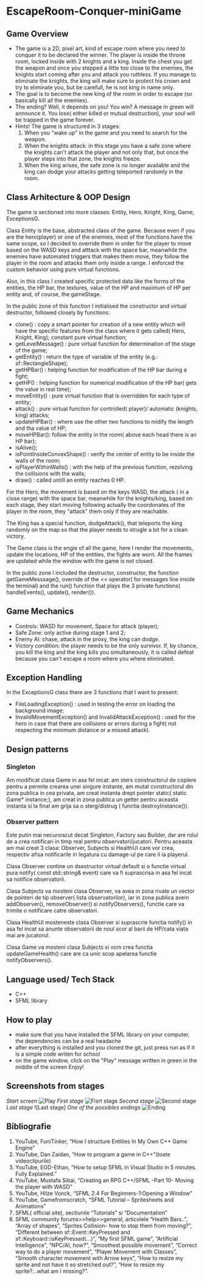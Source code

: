 # EscapeRoom-Conquer-miniGame
## Game Overview
- The game is a 2D, pixel art, kind of escape room where you need to conquer it to be declared the winner. The player is inside the throne room, locked inside with 2 knights and a king. Inside the chest you get the weapon and once you stepped a little too close to the enemies, the knights start coming after you and attack you ruthless. If you manage to eliminate the knights, the king will make sure to protect his crown and try to eliminate you, but be carefull, he is not king in name only.
- The goal is to become the new king of the room in order to escape (so basically kill all the enemies).
- The ending? Well, it depends on you! You win? A message in green will announce it. You lose( either killed or mutual destruction), your soul will be trapped in the game forever.
- Hints! The game is structured in 3 stages:
  1. When you "wake up" in the game and you need to search for the weapon.
  2. When the knights attack: in this stage you have a safe zone where the knights can't attack the player and not only that, but once the player steps into that zone, the knights freeze.
  3. When the king arises, the safe zone is no longer available and the king can dodge your attacks getting teleported randomly in the room.

## Class Arhitecture & OOP Design
The game is sectioned into more classes: Entity, Hero, Knight, King, Game, ExceptionsG.

Class Entity is the base, abstracted class of the game. Because even if you are the hero(player) or one of the enemies, most of the functions have the same scope, so I decided to override them in order for the player to move based on the WASD keys and atttack with the space bar, meanwhile the enemies have automated triggers that makes them move, they follow the player in the room and attacks them only inside a range. I enforced the custom behavior using pure virtual functions.

Also, in this class I created specific protected data like the forms of the entities, the HP bar, the textures, value of the HP and maximum of HP per entity and, of course, the gameStage.

In the public zone of this function I initialised the constructor and virtual destructor, followed closely by functions:
- clone() : copy a smart pointer for creation of a new entity which will have the specific features from the class where it gets called( Hero, Knight, King); constant pure virtual function;
- getLevelMessage() : pure virtual function for determination of the stage of the game;
- getEntity() : return the type of variable of the entity (e.g.: sf::RectangleShape);
- getHPBar() : helping function for modification of the HP bar during a fight;
- getHP() : helping function for numerical modification of the HP bar( gets the value in real time);
- moveEntity() : pure virtual function that is overridden for each type of entity;
- attack() : pure virtual function for controlled( player)/ automatic (knights, king) attacks;
- updateHPBar() : where use the other two functions to midify the length and tha value of HP;
- moveHPBar(): follow the entity in the room( above each head there is an HP bar);
- isAlive();
- isPointInsideConvexShape() : verify the center of entity to be inside the walls of the room;
- isPlayerWithinWalls() : with the help of the previous function, rezolving the collisions with the walls;
- draw() : called untill an entity reaches 0 HP.

For the Hero, the movement is based on the keys WASD, the attack ( in a close range) with the space bar, meanwhile for the knights/king, based on each stage, they start moving following actually the coordonates of the player in the room, they "attack" them only if they are reachable.

The King has a special function, dodgeAttack(), that teleports the king randomly on the map so that the player needs to strugle a bit for a clean victory.

The Game class is the engie of all the game, here I render the movements, update the locations, HP of the entities, the fights are worn. All the frames are updated while the window with the game is not closed. 

In the public zone I included the destructor, constructor, the function getGameMesssage(), override of the << operator( for messages line inside the terminal) and the run() function that plays the 3 private functions( handleEvents(), update(), render()).

## Game Mechanics
- Controls: WASD for movement, Space for attack (player);
- Safe Zone: only active during stage 1 and 2;
- Enemy AI: chase, attack in the proxy, the king can dodge.
- Victory condition: the player needs to be the only survivor. If, by chance, you kill the king and the king kills you simultaneously, it is called defeat because you can't escape a room where you where eliminated.

## Exception Handling
In the ExceptionsG class there are 3 functions that I want to present: 
- FileLoadingException() : used in testing the error on loading the background image;
- InvalidMovementException() and InvalidAttackException() : used for the hero in case that there are collisions or errors during a fight( not respecting the minimum distance or a missed attack).

## Design patterns
### Singleton
Am modificat clasa Game in asa fel incat: am sters constructorul de copiere pentru a permite crearea unei singure instante, am mutat constructorul din zona publica in cea privata, am creat instanta drept pointer static( static Game* instance;), am creat in zona publica un getter pentru aceasta instanta si la final am grija sa o sterg/distrug ( functia destroyInstance()).

### Observer pattern
Este putin mai necunoscut decat Singleton, Factory sau Builder, dar are rolul de a crea notificari in timp real pentru observatori/jucatori. Pentru aceasta am mai creat 3 clasa: Observer, Subjects si HealthUI care vor crea, respectiv afisa notificarile in legatura cu damage-ul pe care il ia playerul.

Clasa Observer contine un dsestructor virtual default si o functie virtual pura notify( const std::string& event) care va fi suprascrisa in asa fel incat sa notifice observatorii.

Clasa Subjects va mosteni clasa Observer, va avea in zona rivate un vector de pointeri de tip observer( lista observatorilor), iar in zona publica avem addObserver(), removeObserver() si notifyObservers(), functie care va trimite o notificare catre observatori.

Clasa HealthUI mosteneste clasa Observer si suprascrie functia notify() in asa fel incat sa anunte observatorii de noul scor al barii de HP/cata viata mai are jucatorul.

Clasa Game va mosteni clasa Subjects si vom crea functia updateGameHealth() care are ca unic scop apelarea functie notifyObservers().

## Language used/ Tech Stack
- C++
- SFML library

## How to play
- make sure that you have installed the SFML library on your computer, the dependencies can be a real headache
- after everything is installed and you cloned the git, just press run as if it is a simple code writen for school
- on the game window, click on the "Play" message written in green in the middle of the screen
Enjoy!

## Screenshots from stages
*Start screen*
![Play](https://github.com/lorenabora/EscapeRoom-Conquer-miniGame/blob/main/gameSS/play%20game.png)
*First stage*
![Fisrt stage](https://github.com/lorenabora/EscapeRoom-Conquer-miniGame/blob/main/gameSS/stage%20one.png)
*Second stage*
![Second stage]()
*Last stage*
![Last stage]
*One of the possibles endings*
![Ending]()

## Bibliografie 

1.	YouTube, FuniTinker, “How I structure Entities In My Own C++ Game Engine”
2.	YouTube, Dan Zaidan, “How to program a game in C++”(toate videoclipurile)
3.	 YouTube, EOD-Ethan, “How to setup SFML in Visual Studio in 5 minutes. Fully Explained.”
4.	YouTube, Mustafa Sibai, “Creating an RPG C++/SFML -Part 10- Moving the player with WASD”
5.	YouTube, Hilze Vonck, “SFML 2.4 For Beginners-1:Opening a Window”
6.	YouTube, Gamefromscratch, “SFML Tutorial – Spritesheets and Animations”
7.	SFML( official site), sectiunile “Tutorials” si “Documentation”
8.	SFML community forums>>help>>general, articolele “Health Bars..”, “Array of shapes”, “Sprites Collision- how to stop them from moving?”, “Different between sf::Event::KeyPressed and sf::Keyboard::isKeyPressed(…)”, “My first SFML game”, “Artificial Intelligence”, “NPC/AI, how?”, “Smoothest possible movement”, “Correct way to do a player movement”, “Player Movement with Classes”, “Smooth character movement with Arrow keys”, “How to resize my sprite and not have it so stretched out?”, “How to resize my sprite?...what am I missing?”.
